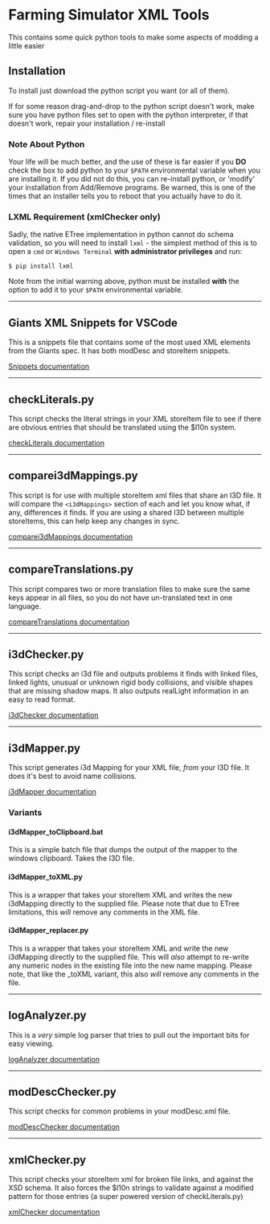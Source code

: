 # Farming Simulator XML Tools

This contains some quick python tools to make some aspects of modding a little easier

## Installation

To install just download the python script you want (or all of them).

If for some reason drag-and-drop to the python script doesn't work, make sure you have python files set to open with the python interpreter, if that doesn't work, repair your installation / re-install

### Note About Python

Your life will be much better, and the use of these is far easier if you __DO__ check the box to add python to your `$PATH` environmental variable when you are installing it.  If you did not do this, you can re-install python, or 'modify' your installation from Add/Remove programs.  Be warned, this is one of the times that an installer tells you to reboot that you actually have to do it.

### LXML Requirement (xmlChecker only)

Sadly, the native ETree implementation in python cannot do schema validation, so you will need to install `lxml` - the simplest method of this is to open a `cmd` or `Windows Terminal` __with administrator privileges__ and run:

```shell
$ pip install lxml
```

Note from the initial warning above, python must be installed __with__ the option to add it to your `$PATH` environmental variable.

---

## Giants XML Snippets for VSCode

This is a snippets file that contains some of the most used XML elements from the Giants spec.  It has both modDesc and storeItem snippets.

[Snippets documentation](READMEs/vscodeSnippets.md)

---

## checkLiterals.py

This script checks the literal strings in your XML storeItem file to see if there are obvious entries that should be translated using the $l10n system.

[checkLiterals documentation](READMEs/checkLiterals.md)

---

## comparei3dMappings.py

This script is for use with multiple storeItem xml files that share an I3D file.  It will compare the `<i3dMappings>` section of each and let you know what, if any, differences it finds. If you are using a shared I3D between multiple storeItems, this can help keep any changes in sync.

[comparei3dMappings documentation](READMEs/comparei3dMappings.md)

---

## compareTranslations.py

This script compares two or more translation files to make sure the same keys appear in all files, so you do not have un-translated text in one language.

[compareTranslations documentation](READMEs/compareTranslations.md)

---

## i3dChecker.py

This script checks an i3d file and outputs problems it finds with linked files, linked lights, unusual or unknown rigid body collisions, and visible shapes that are missing shadow maps.  It also outputs realLight information in an easy to read format.

[i3dChecker documentation](READMEs/i3dChecker.md)

---

## i3dMapper.py

This script generates i3d Mapping for your XML file, *from* your I3D file.  It does it's best to avoid name collisions.

[i3dMapper documentation](READMEs/i3dMapper.md)

### Variants

#### i3dMapper_toClipboard.bat

This is a simple batch file that dumps the output of the mapper to the windows clipboard.  Takes the I3D file.

#### i3dMapper_toXML.py

This is a wrapper that takes your storeItem XML and writes the new i3dMapping directly to the supplied file.  Please note that due to ETree limitations, this *will* remove any comments in the XML file.

#### i3dMapper_replacer.py

This is a wrapper that takes your storeItem XML and write the new i3dMapping directly to the supplied file.  This will *also* attempt to re-write any numeric nodes in the existing file into the new name mapping.  Please note, that like the _toXML variant, this also *will* remove any comments in the file.

---

## logAnalyzer.py

This is a *very* simple log parser that tries to pull out the important bits for easy viewing.

[logAnalyzer documentation](READMEs/logAnalyzer.md)

---

## modDescChecker.py

This script checks for common problems in your modDesc.xml file.

[modDescChecker documentation](READMEs/modDescChecker.md)

---

## xmlChecker.py

This script checks your storeItem xml for broken file links, and against the XSD schema.  It also forces the $l10n strings to validate against a modified pattern for those entries (a super powered version of checkLiterals.py)

[xmlChecker documentation](READMEs/xmlChecker.md)
